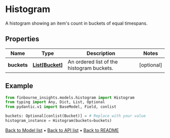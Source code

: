 # Histogram

A histogram showing an item's count in buckets of equal timespans.
## Properties
Name | Type | Description | Notes
------------ | ------------- | ------------- | -------------
**buckets** | [**List[Bucket]**](Bucket.md) | An ordered list of the histogram buckets. | [optional] 
## Example

```python
from finbourne_insights.models.histogram import Histogram
from typing import Any, Dict, List, Optional
from pydantic.v1 import BaseModel, Field, conlist

buckets: Optional[conlist(Bucket)] = # Replace with your value
histogram_instance = Histogram(buckets=buckets)

```

[Back to Model list](../README.md#documentation-for-models) &#8226; [Back to API list](../README.md#documentation-for-api-endpoints) &#8226; [Back to README](../README.md)

